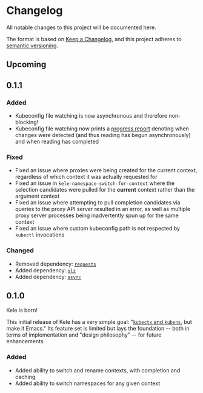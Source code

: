 # Changelog

All notable changes to this project will be documented here.

The format is based on [Keep a Changelog][],
and this project adheres to [semantic
versioning][semver].

[Keep a Changelog]: https://keepachangelog.com/en/1.0.0/
[semver]: https://semver.org/spec/v2.0.0.html

## Upcoming

## 0.1.1

### Added

- Kubeconfig file watching is now asynchronous and therefore non-blocking!
- Kubeconfig file watching now prints a [progress report] denoting when changes
  were detected (and thus reading has begun asynchronously) and when reading has
  completed

### Fixed

- Fixed an issue where proxies were being created for the current context,
  regardless of which context it was actually requested for
- Fixed an issue in `kele-namespace-switch-for-context` where the selection
  candidates were pulled for the **current** context rather than the argument
  context
- Fixed an issue where attempting to pull completion candidates via queries to
  the proxy API server resulted in an error, as well as multiple proxy server
  processes being inadvertently spun up for the same context
- Fixed an issue where custom kubeconfig path is not respected by `kubectl`
  invocations

### Changed

- Removed dependency: [`requests`](https://github.com/tkf/emacs-request)
- Added dependency: [`plz`](https://github.com/alphapapa/plz.el)
- Added dependency: [`async`](https://github.com/jwiegley/emacs-async/)

## 0.1.0

Kele is born!

This initial release of Kele has a very simple goal: "[`kubectx` and
`kubens`][1], but make it Emacs." Its feature set is limited but lays the
foundation -- both in terms of implementation and "design philosophy" -- for
future enhancements.

### Added

- Added ability to switch and rename contexts, with completion and caching
- Added ability to switch namespaces for any given context

[1]: https://github.com/ahmetb/kubectx
[progress report]: https://www.gnu.org/software/emacs/manual/html_node/elisp/Progress.html
